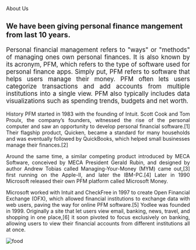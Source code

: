 <!DOCTYPE html>
<html>
<head>
    <title>About Us - Personal Finance Manager</title>
    <link rel="stylesheet" href="about.css">
</head>
<body>
    <div class="about-wrapper container">
        <div class="about-text">
          <p class="small">About Us</p>
          <div style="font-size: larger;"><h3>We have been giving personal finance mangement from last 10 years.</h3></div>
          <div style="text-align: justify;"><p style="margin-top: 10px;font-size: larger;">
            Personal financial management refers to "ways" or "methods" of managing ones own personal finances. It is also known by its acronym, PFM, which refers to the type of software used for personal finance apps. Simply put, PFM refers to software that helps users manage their money. PFM often lets users categorize transactions and add accounts from multiple institutions into a single view. PFM also typically includes data visualizations such as spending trends, budgets and net worth.

History
PFM started in 1983 with the founding of Intuit. Scott Cook and Tom Proulx, the company’s founders, witnessed the rise of the personal computer and saw an opportunity to develop personal financial software.[1] Their flagship product, Quicken, became a standard for many households and was eventually followed by QuickBooks, which helped small businesses manage their finances.[2]

Around the same time, a similar competing product introduced by MECA Software, conceived by MECA President Gerald Rubin, and designed by author Andrew Tobias called Managing-Your-Money (MYM) came out,[3] first running on the Apple-II, and later the IBM-PC.[4] Later in 1990 Microsoft released their own PFM platform called Microsoft Money.

Microsoft worked with Intuit and CheckFree in 1997 to create Open Financial Exchange (OFX), which allowed financial institutions to exchange data with web users, paving the way for online PFM software.[5] Yodlee was founded in 1999. Originally a site that let users view email, banking, news, travel, and shopping in one place,[6] it soon pivoted to focus exclusively on banking, allowing users to view their financial accounts from different institutions all at once.
          </p>
        </div>
        </div>
        <div class="about-img">
          <img src="https://i.ytimg.com/vi/bMVY_j4YcM4/maxresdefault.jpg" alt="food" />
        </div>
</body>
</html>
